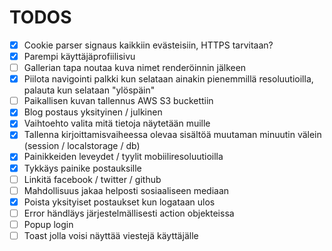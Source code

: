 # TODOS

- [x] Cookie parser signaus kaikkiin evästeisiin, HTTPS tarvitaan?
- [x] Parempi käyttäjäprofiilisivu
- [ ] Gallerian tapa noutaa kuva nimet renderöinnin jälkeen
- [x] Piilota navigointi palkki kun selataan ainakin pienemmillä resoluutioilla, palauta kun selataan "ylöspäin"
- [ ] Paikallisen kuvan tallennus AWS S3 buckettiin
- [x] Blog postaus yksityinen / julkinen
- [x] Vaihtoehto valita mitä tietoja näytetään muille
- [x] Tallenna kirjoittamisvaiheessa olevaa sisältöä muutaman minuutin välein (session / localstorage / db)
- [x] Painikkeiden leveydet / tyylit mobiiliresoluutioilla
- [x] Tykkäys painike postauksille
- [ ] Linkitä facebook / twitter / github
- [ ] Mahdollisuus jakaa helposti sosiaaliseen mediaan
- [x] Poista yksityiset postaukset kun logataan ulos
- [ ] Error händläys järjestelmällisesti action objekteissa
- [ ] Popup login
- [ ] Toast jolla voisi näyttää viestejä käyttäjälle
